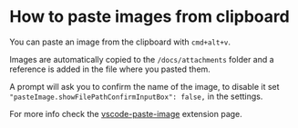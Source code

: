 # How to paste images from clipboard

You can paste an image from the clipboard with `cmd+alt+v`.

Images are automatically copied to the `/docs/attachments` folder and a reference is added in the file where you pasted them.

A prompt will ask you to confirm the name of the image, to disable it set `"pasteImage.showFilePathConfirmInputBox": false,` in the settings.

For more info check the [vscode-paste-image](https://github.com/mushanshitiancai/vscode-paste-image) extension page.
